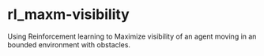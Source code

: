# rl_maxm-visibility
Using Reinforcement learning to Maximize visibility of an agent moving in an bounded environment with obstacles.
